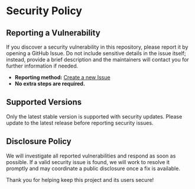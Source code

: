 # Security Policy

## Reporting a Vulnerability

If you discover a security vulnerability in this repository, please report it by opening a GitHub Issue. Do not include sensitive details in the issue itself; instead, provide a brief description and the maintainers will contact you for further information if needed.

- **Reporting method:** [Create a new Issue](../../issues/new)
- **No extra steps are required.**

## Supported Versions

Only the latest stable version is supported with security updates. Please update to the latest release before reporting security issues.

## Disclosure Policy

We will investigate all reported vulnerabilities and respond as soon as possible. If a valid security issue is found, we will work to resolve it promptly and may coordinate a public disclosure once a fix is available.

Thank you for helping keep this project and its users secure!
